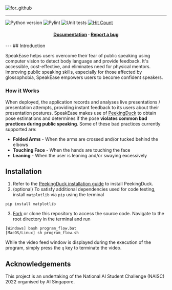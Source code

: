 ![for_github](https://user-images.githubusercontent.com/87000020/216827457-1d03e644-73ef-4f94-a3fb-6150c2c1437a.svg)

---

![Python version](https://img.shields.io/badge/python-3.8%20%7C%203.9-blue.svg)
![Pylint](https://github.com/xpxchxcx/SpeakEase/actions/workflows/pylint.yml/badge.svg) 
![Unit tests](https://github.com/xpxchxcx/SpeakEase/actions/workflows/ci.yml/badge.svg) 
 [![Hit Count](https://hits.dwyl.com/xpxchxcx/SpeakEase.svg?style=flat-square&show=unique)](http://hits.dwyl.com/xpxchxcx/SpeakEase)

<h4 align="center">
  <a href="https://good-looking-ostrich.static.app/">Documentation</a>
  <span> · </span>
  <a href="https://github.com/xpxchxcx/SpeakEase/issues">Report a bug</a>
</h4>
---
## Introduction

SpeakEase helps users overcome their fear of public speaking using computer vision to detect body language and provide feedback. 
It's accessible, cost-effective, and eliminates need for physical mentors. 
Improving public speaking skills, especially for those affected by glossophobia, SpeakEase empowers users to become confident speakers.

### How it Works

When deployed, the application records and analyses live presentations / presentation attempts, 
providing instant feedback to its users about their presentation postures. 
SpeakEase makes use of [PeekingDuck](https://github.com/aisingapore/PeekingDuck) to obtain pose estimations 
and determines if the pose **violates common bad practices during public speaking**.
Some of these bad practices currently supported are:

- **Folded Arms** - When the arms are crossed and/or tucked behind the elbows
- **Touching Face** - When the hands are touching the face
- **Leaning** - When the user is leaning and/or swaying excessively

## Installation

1. Refer to the [PeekingDuck installation guide](https://peekingduck.readthedocs.io/en/stable/getting_started/index.html) to install PeekingDuck.
2. (optional) To satisfy additional dependencies used for code testing, install `matplotlib` via `pip` using the terminal

```
pip install matplotlib
```

3. [Fork](https://github.com/xpxchxcx/SpeakEase/fork) or clone this repository to access the source code.
Navigate to the root directory in the terminal and run

```
[Windows] bash program_flow.bat
[MacOS/Linux] sh program_flow.sh
```

While the video feed window is displayed during the execution of the program, simply press the `q` key to terminate the video.

## Acknowledgements

This project is an undertaking of the National AI Student Challenge (NAISC) 2022 organised by AI Singapore.
